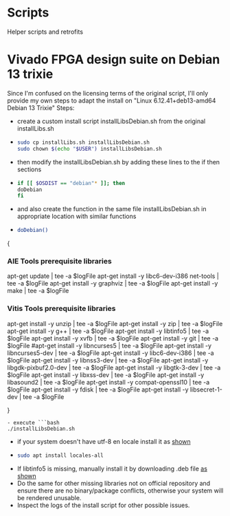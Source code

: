 # Scripts
Helper scripts and retrofits
# Vivado FPGA design suite on Debian 13 trixie
Since I'm confused on the licensing terms of the original script,
I'll only provide my own steps to adapt the install on "Linux 6.12.41+deb13-amd64 Debian 13 Trixie"
Steps:
- create a custom install script installLibsDebian.sh from the original installLibs.sh
- ```bash
  sudo cp installLibs.sh installLibsDebian.sh
  sudo chown $(echo "$USER") installLibsDebian.sh
  ```
- then modify the installLibsDebian.sh by adding these lines to the if then sections
- ```bash
  if [[ $OSDIST == "debian"* ]]; then
  doDebian
  fi
  ```
- and also create the function in the same file installLibsDebian.sh in appropriate location with similar functions
- ```bash
  doDebian()
{
### AIE Tools prerequisite libraries
   apt-get update | tee -a $logFile
   apt-get install -y libc6-dev-i386 net-tools | tee -a $logFile
   apt-get install -y graphviz | tee -a $logFile
   apt-get install -y make | tee -a $logFile
### Vitis Tools prerequisite libraries
   apt-get install -y unzip | tee -a $logFile
   apt-get install -y zip | tee -a $logFile
   apt-get install -y g++ | tee -a $logFile
   apt-get install -y libtinfo5 | tee -a $logFile
   apt-get install -y xvfb | tee -a $logFile
   apt-get install -y git | tee -a $logFile
   #apt-get install -y libncurses5 | tee -a $logFile
   apt-get install -y libncurses5-dev | tee -a $logFile
   apt-get install -y libc6-dev-i386 | tee -a $logFile
   apt-get install -y libnss3-dev | tee -a $logFile
   apt-get install -y libgdk-pixbuf2.0-dev | tee -a $logFile
   apt-get install -y libgtk-3-dev | tee -a $logFile
   apt-get install -y libxss-dev  | tee -a $logFile
   apt-get install -y libasound2   | tee -a $logFile
   apt-get install -y compat-openssl10  | tee -a $logFile
   apt-get install -y fdisk  | tee -a $logFile
   apt-get install -y  libsecret-1-dev | tee -a $logFile

}
```
- execute ```bash
./installLibsDebian.sh
```
- if your system doesn't have utf-8 en locale install it as [shown](https://serverfault.com/questions/54591/how-to-install-change-locale-on-debian)
- ```bash
  sudo apt install locales-all
  ```
- If libtinfo5 is missing, manually install it by downloading .deb file [as shown](https://askubuntu.com/questions/1531760/how-to-install-libtinfo5-on-ubuntu24-04)
- Do the same for other missing libraries not on official repository and
  ensure there are no binary/package conflicts, otherwise your system will be rendered unusable.
- Inspect the logs of the install script for other possible issues.
